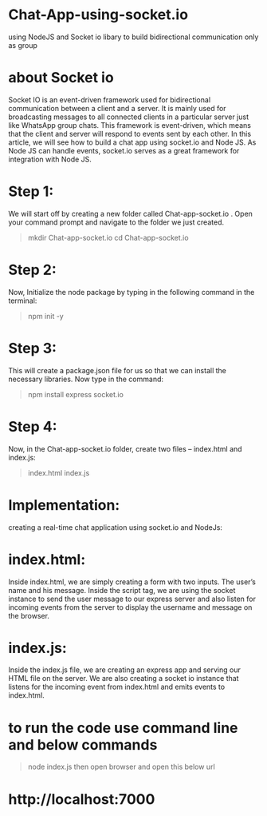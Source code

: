 # Chat-App-using-socket.io
using NodeJS and Socket io libary to build bidirectional communication
only as group
# about Socket io
Socket IO is an event-driven framework used for bidirectional communication between a client and a server. It is mainly used for broadcasting messages to all connected clients in a particular server just like WhatsApp group chats. This framework is event-driven, which means that the client and server will respond to events sent by each other. In this article, we will see how to build a chat app using socket.io and Node JS. As Node JS can handle events, socket.io serves as a great framework for integration with Node JS.

# Step 1: 
We will start off by creating a new folder called Chat-app-socket.io . Open your command prompt and navigate to the folder we just created.
>mkdir Chat-app-socket.io
>cd Chat-app-socket.io

# Step 2: 
Now, Initialize the node package by typing in the following command in the terminal:
> npm init -y

# Step 3: 
This will create a package.json file for us so that we can install the necessary libraries. Now type in the command:
>npm install express socket.io

# Step 4:
 Now, in the Chat-app-socket.io folder, create two files – index.html and index.js:
 >index.html 
 >index.js

# Implementation:
 creating a real-time chat application using socket.io and NodeJs:

 # index.html:
  Inside index.html, we are simply creating a form with two inputs. The user’s name and his message. Inside the script tag, we are using the socket instance to send the user message to our express server and also listen for incoming events from the server to display the username and message on the browser.

  # index.js:
   Inside the index.js file, we are creating an express app and serving our HTML file on the server. We are also creating a socket io instance that listens for the incoming event from index.html and emits events to index.html.

   # to run the code use command line and below commands
   >node index.js
   then open browser and open this below url
   # http://localhost:7000